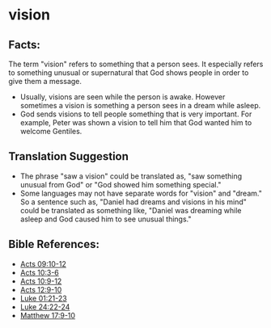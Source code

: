 # vision #

## Facts: ##

The term "vision" refers to something that a person sees. It especially refers to something unusual or supernatural that God shows people in order to give them a message.

 * Usually, visions are seen while the person is awake. However sometimes a vision is something a person sees in a dream while asleep.
 * God sends visions to tell people something that is very important. For example, Peter was shown a vision to tell him that God wanted him to welcome Gentiles.

## Translation Suggestion ##

 * The phrase "saw a vision" could be translated as, "saw something unusual from God" or "God showed him something special."
 * Some languages may not have separate words for "vision" and "dream." So a sentence such as, "Daniel had dreams and visions in his mind" could be translated as something like, "Daniel was dreaming while asleep and God caused him to see unusual things."



## Bible References: ##

* [Acts 09:10-12](en/tn/act/help/09/10)
* [Acts 10:3-6](en/tn/act/help/10/03)
* [Acts 10:9-12](en/tn/act/help/10/09)
* [Acts 12:9-10](en/tn/act/help/12/09)
* [Luke 01:21-23](en/tn/luk/help/01/21)
* [Luke 24:22-24](en/tn/luk/help/24/22)
* [Matthew 17:9-10](en/tn/mat/help/17/09)